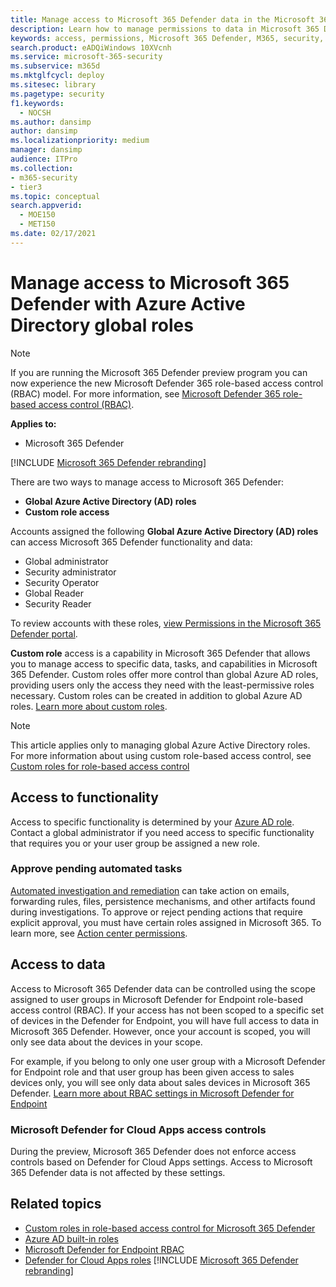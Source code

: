 ```yaml
---
title: Manage access to Microsoft 365 Defender data in the Microsoft 365 Defender portal
description: Learn how to manage permissions to data in Microsoft 365 Defender
keywords: access, permissions, Microsoft 365 Defender, M365, security, Defender for Cloud Apps, Microsoft Defender for Endpoint, scope, scoping, RBAC
search.product: eADQiWindows 10XVcnh
ms.service: microsoft-365-security
ms.subservice: m365d
ms.mktglfcycl: deploy
ms.sitesec: library
ms.pagetype: security
f1.keywords: 
  - NOCSH
ms.author: dansimp
author: dansimp
ms.localizationpriority: medium
manager: dansimp
audience: ITPro
ms.collection: 
- m365-security
- tier3
ms.topic: conceptual
search.appverid: 
  - MOE150
  - MET150
ms.date: 02/17/2021
---
```


# Manage access to Microsoft 365 Defender with Azure Active Directory global roles

> [!NOTE]
> If you are running the Microsoft 365 Defender preview program you can now experience the new Microsoft Defender 365 role-based access control (RBAC) model. For more information, see [Microsoft Defender 365 role-based access control (RBAC)](manage-rbac.md).

**Applies to:**

- Microsoft 365 Defender

[!INCLUDE [Microsoft 365 Defender rebranding](../includes/microsoft-defender.md)]

There are two ways to manage access to Microsoft 365 Defender:

- **Global Azure Active Directory (AD) roles**
- **Custom role access**

Accounts assigned the following **Global Azure Active Directory (AD) roles** can access Microsoft 365 Defender functionality and data:

- Global administrator
- Security administrator
- Security Operator
- Global Reader
- Security Reader

To review accounts with these roles, [view Permissions in the Microsoft 365 Defender portal](https://security.microsoft.com/permissions).

**Custom role** access is a capability in Microsoft 365 Defender that allows you to manage access to specific data, tasks, and capabilities in Microsoft 365 Defender. Custom roles offer more control than global Azure AD roles, providing users only the access they need with the least-permissive roles necessary.  Custom roles can be created in addition to global Azure AD roles. [Learn more about custom roles](custom-roles.md).

> [!NOTE]
> This article applies only to managing global Azure Active Directory roles. For more information about using custom role-based access control, see [Custom roles for role-based access control](custom-roles.md)

## Access to functionality

Access to specific functionality is determined by your [Azure AD role](/azure/active-directory/roles/permissions-reference). Contact a global administrator if you need access to specific functionality that requires you or your user group be assigned a new role.

### Approve pending automated tasks

[Automated investigation and remediation](m365d-autoir-actions.md) can take action on emails, forwarding rules, files, persistence mechanisms, and other artifacts found during investigations. To approve or reject pending actions that require explicit approval, you must have certain roles assigned in Microsoft 365. To learn more, see [Action center permissions](m365d-action-center.md#required-permissions-for-action-center-tasks).

## Access to data

Access to Microsoft 365 Defender data can be controlled using the scope assigned to user groups in Microsoft Defender for Endpoint role-based access control (RBAC). If your access has not been scoped to a specific set of devices in the Defender for Endpoint, you will have full access to data in Microsoft 365 Defender. However, once your account is scoped, you will only see data about the devices in your scope.

For example, if you belong to only one user group with a Microsoft Defender for Endpoint role and that user group has been given access to sales devices only, you will see only data about sales devices in Microsoft 365 Defender. [Learn more about RBAC settings in Microsoft Defender for Endpoint](/windows/security/threat-protection/microsoft-defender-atp/rbac)

### Microsoft Defender for Cloud Apps access controls

During the preview, Microsoft 365 Defender does not enforce access controls based on  Defender for Cloud Apps settings. Access to Microsoft 365 Defender data is not affected by these settings.

## Related topics

- [Custom roles in role-based access control for Microsoft 365 Defender](custom-roles.md)
- [Azure AD built-in roles](/azure/active-directory/roles/permissions-reference)
- [Microsoft Defender for Endpoint RBAC](/windows/security/threat-protection/microsoft-defender-atp/rbac)
- [Defender for Cloud Apps roles](/cloud-app-security/manage-admins)
[!INCLUDE [Microsoft 365 Defender rebranding](../../includes/defender-m3d-techcommunity.md)]
